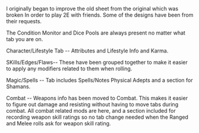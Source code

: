 I originally began to improve the old sheet from the original which was broken
In order to play 2E with friends. Some of the designs have been from their requests.

The Condition Monitor and Dice Pools are always present no matter what tab you are on.

Character/Lifestyle Tab -- Attributes and Lifestyle Info and Karma.

SKills/Edges/Flaws-- These have been grouped together to make it easier to apply any
		     modifiers related to them when rolling.

Magic/Spells -- Tab includes Spells/Notes Physical Adepts and a section for Shamans.

Combat -- Weapons info has been moved to Combat.  This makes it easier to figure out 
	        damage and resisting without having to move tabs during combat. 
	        All combat related mods are here, and a section included for recording
	        weapon skill ratings so no tab change needed when the Ranged and Melee rolls
	        ask for weapon skill rating.
